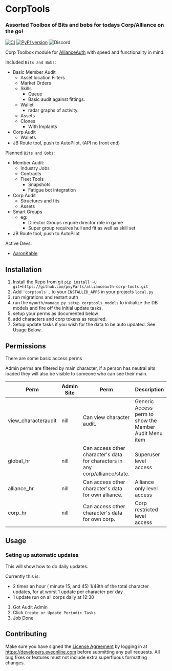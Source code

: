# CorpTools
### Assorted Toolbox of Bits and bobs for todays Corp/Alliance on the go!

[![CI](https://github.com/pvyParts/allianceauth-corp-tools/actions/workflows/main.yml/badge.svg?branch=master)](https://github.com/pvyParts/allianceauth-corp-tools/actions/workflows/main.yml) [![PyPI version](https://badge.fury.io/py/allianceauth-corptools.svg)](https://badge.fury.io/py/allianceauth-corptools) ![Discord](https://img.shields.io/discord/399006117012832262?label=Support%20Server)

Corp Toolbox module for [AllianceAuth](https://gitlab.com/allianceauth/allianceauth) with speed and functionality in mind.

Included `Bits and Bobs`:
 * Basic Member Audit
   * Asset location Filters
   * Market Orders
   * Skills
     * Queue
     * Basic audit against fittings.
   * Wallet
     * radar graphs of activity.
   * Assets
   * Clones
     * With Implants
 * Corp Audit
   * Wallets
 * JB Route tool, push to AutoPilot, (API no front end)

Planned `Bits and Bobs`:
 * Member Audit:
   * Industry Jobs
   * Contracts
   * Fleet Tools
     * Snapshots
     * Fatigue bot integration
 * Corp Audit
   * Structures and fits
   * Assets
 * Smart Groups
   * eg:
     * Director Groups require director role in game
     * Super group requires hull and fit as well as skill set
 * JB Route tool, push to AutoPilot

Active Devs:
 * [AaronKable](https://github.com/pvyParts)

## Installation
 1. Install the Repo from git `pip install -U git+https://github.com/pvyParts/allianceauth-corp-tools.git`
 2. Add `'corptools',` to your `INSTALLED_APPS` in your projects `local.py`
 3. run migrations and restart auth
 4. run the `myauth/manage.py setup_corptools_models` to initialize the DB models and fire off the initial update tasks.
 5. setup your perms as documented below
 6. add characters and corp tokens as required.
 7. Setup update tasks if you wish for the data to be auto updated. See Usage Below.

## Permissions
There are some basic access perms

Admin perms are filtered by main character, if a person has neutral alts loaded they will also be visible to someone who can see their main.

 Perm | Admin Site	 | Perm | Description
 --- | --- | --- | ---
view_characteraudit | nill | Can view character audit. | Generic Access perm to show the Member Audit Menu item
global_hr | nill | Can access other character's data for characters in any corp/alliance/state. | Superuser level access
alliance_hr | nill | Can access other character's data for own alliance. | Alliance only level access
corp_hr | nill | Can access other character's data for own corp. | Corp restricted level access


## Usage
### Seting up automatic updates
This will show how to do daily updates.

Currently this is:
 * 2 times an hour ( minute 15, and 45) 1/48th of the total character updates, for at worst 1 update per character per day
 * 1 update run on all corps daily at 12:30

1. Got Audit Admin
2. Click `Create or Update Periodic Tasks`
2. Job Done

## Contributing
Make sure you have signed the [License Agreement](https://developers.eveonline.com/resource/license-agreement) by logging in at https://developers.eveonline.com before submitting any pull requests. All bug fixes or features must not include extra superfluous formatting changes.
